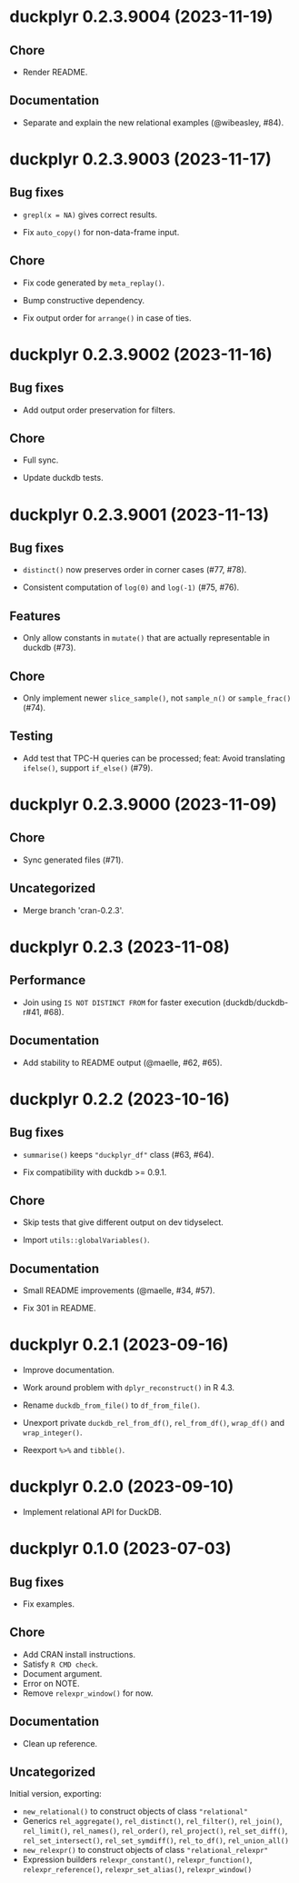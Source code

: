 <!-- NEWS.md is maintained by https://fledge.cynkra.com, contributors should not edit this file -->

# duckplyr 0.2.3.9004 (2023-11-19)

## Chore

  - Render README.

## Documentation

  - Separate and explain the new relational examples (@wibeasley, #84).


# duckplyr 0.2.3.9003 (2023-11-17)

## Bug fixes

  - `grepl(x = NA)` gives correct results.

  - Fix `auto_copy()` for non-data-frame input.

## Chore

  - Fix code generated by `meta_replay()`.

  - Bump constructive dependency.

  - Fix output order for `arrange()` in case of ties.


# duckplyr 0.2.3.9002 (2023-11-16)

## Bug fixes

  - Add output order preservation for filters.

## Chore

  - Full sync.

  - Update duckdb tests.


# duckplyr 0.2.3.9001 (2023-11-13)

## Bug fixes

  - `distinct()` now preserves order in corner cases (#77, #78).

  - Consistent computation of `log(0)` and `log(-1)` (#75, #76).

## Features

  - Only allow constants in `mutate()` that are actually representable in duckdb (#73).

## Chore

  - Only implement newer `slice_sample()`, not `sample_n()` or `sample_frac()` (#74).

## Testing

  - Add test that TPC-H queries can be processed; feat: Avoid translating `ifelse()`, support `if_else()` (#79).


# duckplyr 0.2.3.9000 (2023-11-09)

## Chore

  - Sync generated files (#71).

## Uncategorized

  - Merge branch 'cran-0.2.3'.


# duckplyr 0.2.3 (2023-11-08)

## Performance

- Join using `IS NOT DISTINCT FROM` for faster execution (duckdb/duckdb-r#41, #68).

## Documentation

- Add stability to README output (@maelle, #62, #65).


# duckplyr 0.2.2 (2023-10-16)

## Bug fixes

- `summarise()` keeps `"duckplyr_df"` class (#63, #64).

- Fix compatibility with duckdb \>= 0.9.1.

## Chore

- Skip tests that give different output on dev tidyselect.

- Import `utils::globalVariables()`.

## Documentation

- Small README improvements (@maelle, #34, #57).

- Fix 301 in README.


# duckplyr 0.2.1 (2023-09-16)

- Improve documentation.

- Work around problem with `dplyr_reconstruct()` in R 4.3.

- Rename `duckdb_from_file()` to `df_from_file()`.

- Unexport private `duckdb_rel_from_df()`, `rel_from_df()`, `wrap_df()` and `wrap_integer()`.

- Reexport `%>%` and `tibble()`.


# duckplyr 0.2.0 (2023-09-10)

- Implement relational API for DuckDB.


# duckplyr 0.1.0 (2023-07-03)

## Bug fixes

- Fix examples.

## Chore

- Add CRAN install instructions.
- Satisfy `R CMD check`.
- Document argument.
- Error on NOTE.
- Remove `relexpr_window()` for now.

## Documentation

- Clean up reference.

## Uncategorized

Initial version, exporting:
- `new_relational()` to construct objects of class `"relational"`
- Generics `rel_aggregate()`, `rel_distinct()`, `rel_filter()`, `rel_join()`, `rel_limit()`, `rel_names()`, `rel_order()`, `rel_project()`, `rel_set_diff()`, `rel_set_intersect()`, `rel_set_symdiff()`, `rel_to_df()`, `rel_union_all()`
- `new_relexpr()` to construct objects of class `"relational_relexpr"`
- Expression builders `relexpr_constant()`, `relexpr_function()`, `relexpr_reference()`, `relexpr_set_alias()`, `relexpr_window()`
